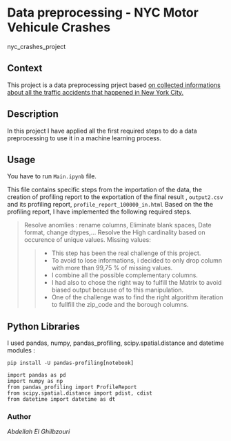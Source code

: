 # Data preprocessing - NYC Motor Vehicule Crashes
nyc_crashes_project

## Context

This project is a data preprocessing prject based [on collected informations about all the traffic accidents that happened in New York City.](https://github.com/becodeorg/LIE-Thomas-1.26/blob/master/content/additional_resources/datasets/NYC%20Motor%20Vehicle%20Crashes/data_100000.csv)

## Description

In this project I have applied all the first required steps to do a data preprocessing to use it in a machine learning process. 

## Usage

You have to run `Main.ipynb` file.

This file contains specific steps from the importation of the data, the creation of profiling report to the exportation of the final result , `output2.csv` and its profiling report, `profile_report_100000_in.html`
Based on the the profiling report, I have implemented the following required steps.

>Resolve anomlies : rename columns, Eliminate blank spaces, Date format, change dtypes,...
>Resolve the High cardinality based on occurence of unique values.
>Missing values:
>> - This step has been the real challenge of this project. 
>> - To avoid to lose informations, i decided to only drop column with more than 99,75 % of missing values. 
>> - I combine all the possible complementary columns. 
>> - I had also to chose the right way to fulfill the Matrix to avoid biased output because of to this manipulation.
>> - One of the challenge was to find the right algorithm iteration to fullfill the zip_code and the borough columns.


## Python Libraries


I used pandas, numpy, pandas_profiling, scipy.spatial.distance and datetime modules : 
```
pip install -U pandas-profiling[notebook]
```

```
import pandas as pd
import numpy as np
from pandas_profiling import ProfileReport
from scipy.spatial.distance import pdist, cdist
from datetime import datetime as dt 
```

### Author
*Abdellah El Ghilbzouri*
